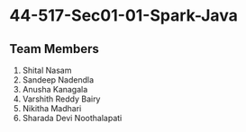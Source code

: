 # 44-517-Sec01-01-Spark-Java
## Team Members
1. Shital Nasam
2. Sandeep Nadendla
3. Anusha Kanagala
4. Varshith Reddy Bairy
5. Nikitha Madhari
6. Sharada Devi Noothalapati


